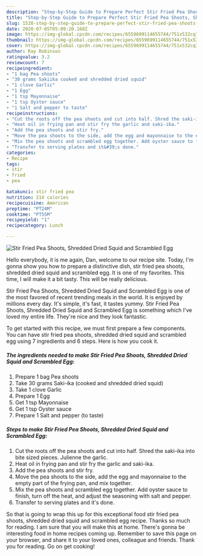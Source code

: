 ```yaml
---
description: "Step-by-Step Guide to Prepare Perfect Stir Fried Pea Shoots, Shredded Dried Squid and Scrambled Egg"
title: "Step-by-Step Guide to Prepare Perfect Stir Fried Pea Shoots, Shredded Dried Squid and Scrambled Egg"
slug: 1538-step-by-step-guide-to-prepare-perfect-stir-fried-pea-shoots-shredded-dried-squid-and-scrambled-egg
date: 2020-07-05T05:09:20.168Z
image: https://img-global.cpcdn.com/recipes/6559699114655744/751x532cq70/stir-fried-pea-shoots-shredded-dried-squid-and-scrambled-egg-recipe-main-photo.jpg
thumbnail: https://img-global.cpcdn.com/recipes/6559699114655744/751x532cq70/stir-fried-pea-shoots-shredded-dried-squid-and-scrambled-egg-recipe-main-photo.jpg
cover: https://img-global.cpcdn.com/recipes/6559699114655744/751x532cq70/stir-fried-pea-shoots-shredded-dried-squid-and-scrambled-egg-recipe-main-photo.jpg
author: Ray Robinson
ratingvalue: 3.2
reviewcount: 7
recipeingredient:
- "1 bag Pea shoots"
- "30 grams Sakiika cooked and shredded dried squid"
- "1 clove Garlic"
- "1 Egg"
- "1 tsp Mayonnaise"
- "1 tsp Oyster sauce"
- "1 Salt and pepper to taste"
recipeinstructions:
- "Cut the roots off the pea shoots and cut into half. Shred the saki-ika into bite sized pieces. Julienne the garlic."
- "Heat oil in frying pan and stir fry the garlic and saki-ika."
- "Add the pea shoots and stir fry."
- "Move the pea shoots to the side, add the egg and mayonnaise to the empty part of the frying pan, and mix together."
- "Mix the pea shoots and scrambled egg together. Add oyster sauce to finish, turn off the heat, and adjust the seasoning with salt and pepper."
- "Transfer to serving plates and it&#39;s done."
categories:
- Recipe
tags:
- stir
- fried
- pea

katakunci: stir fried pea 
nutrition: 214 calories
recipecuisine: American
preptime: "PT24M"
cooktime: "PT55M"
recipeyield: "1"
recipecategory: Lunch

---
```



![Stir Fried Pea Shoots, Shredded Dried Squid and Scrambled Egg](https://img-global.cpcdn.com/recipes/6559699114655744/751x532cq70/stir-fried-pea-shoots-shredded-dried-squid-and-scrambled-egg-recipe-main-photo.jpg)

Hello everybody, it is me again, Dan, welcome to our recipe site. Today, I'm gonna show you how to prepare a distinctive dish, stir fried pea shoots, shredded dried squid and scrambled egg. It is one of my favorites. This time, I will make it a bit tasty. This will be really delicious.



Stir Fried Pea Shoots, Shredded Dried Squid and Scrambled Egg is one of the most favored of recent trending meals in the world. It is enjoyed by millions every day. It's simple, it's fast, it tastes yummy. Stir Fried Pea Shoots, Shredded Dried Squid and Scrambled Egg is something which I've loved my entire life. They're nice and they look fantastic.


To get started with this recipe, we must first prepare a few components. You can have stir fried pea shoots, shredded dried squid and scrambled egg using 7 ingredients and 6 steps. Here is how you cook it.

<!--inarticleads1-->

##### The ingredients needed to make Stir Fried Pea Shoots, Shredded Dried Squid and Scrambled Egg:

1. Prepare 1 bag Pea shoots
1. Take 30 grams Saki-ika (cooked and shredded dried squid)
1. Take 1 clove Garlic
1. Prepare 1 Egg
1. Get 1 tsp Mayonnaise
1. Get 1 tsp Oyster sauce
1. Prepare 1 Salt and pepper (to taste)




<!--inarticleads2-->

##### Steps to make Stir Fried Pea Shoots, Shredded Dried Squid and Scrambled Egg:

1. Cut the roots off the pea shoots and cut into half. Shred the saki-ika into bite sized pieces. Julienne the garlic.
1. Heat oil in frying pan and stir fry the garlic and saki-ika.
1. Add the pea shoots and stir fry.
1. Move the pea shoots to the side, add the egg and mayonnaise to the empty part of the frying pan, and mix together.
1. Mix the pea shoots and scrambled egg together. Add oyster sauce to finish, turn off the heat, and adjust the seasoning with salt and pepper.
1. Transfer to serving plates and it&#39;s done.




So that is going to wrap this up for this exceptional food stir fried pea shoots, shredded dried squid and scrambled egg recipe. Thanks so much for reading. I am sure that you will make this at home. There's gonna be interesting food in home recipes coming up. Remember to save this page on your browser, and share it to your loved ones, colleague and friends. Thank you for reading. Go on get cooking!
